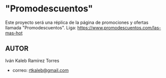 # **"Promodescuentos"**

Este proyecto será una réplica de la página de promociones y ofertas llamada "Promodescuentos".
Liga: https://www.promodescuentos.com/las-mas-hot

## **AUTOR**

Iván Kaleb Ramírez Torres
- correo: rtkaleb@gmail.com

